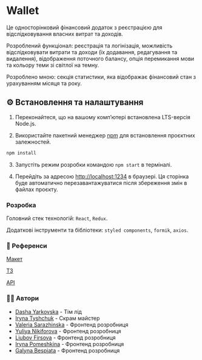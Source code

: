 # Wallet

Це односторінковий фінансовий додаток з реєстрацією для відслідковування власних
витрат та доходів.

Розроблений функціонал: реєстрація та логінізація, можливість відслідковувати
витрати та доходи (їх додавання, редагування та видалення), відображення
поточного балансу, опція перемикання мови та кольору теми зі світлої на темну.

Розроблено мною: секція статистики, яка відображає фінансовий стан з урахуванням
місяця та року.

## ⚙️ Встановлення та налаштування

1. Переконайтеся, що на вашому компʼютері встановлена LTS-версія Node.js.

2. Використайте пакетний менеджер [npm](https://docs.npmjs.com/about-npm) для
   встановлення проєктних залежностей.

```bash
npm install
```

3. Запустіть режим розробки командою `npm start` в терміналі.

4. Перейдіть за адресою [http://localhost:1234](http://localhost:1234) в
   браузері. Ця сторінка буде автоматично перезавантажуватися після збереження
   змін в файлах проєкту.

### Розробка

Головний стек технологій: `React`, `Redux`.

Додаткові інструменти та бібліотеки: `styled components`, `formik`, `axios`.

### 🔗 Референси

[Макет](https://www.figma.com/file/BmrgWszZaCrrxZBMJUMAhS/WALLET?type=design&node-id=0-1&t=fm1jD050HoE3OIjZ-0)

[ТЗ](https://docs.google.com/spreadsheets/d/1AlgSOhgw02taZXpVnjjzJmkmee-nqaPP-D8yuzENLos/edit#gid=0)

[API](https://wallet.goit.ua/docs/)

### 👩‍💻 Автори

- [Dasha Yarkovska](https://github.com/daryark) - Тім лід
- [Iryna Tyshchuk](https://github.com/Iryna-Tyshchuk) - Скрам майстер
- [Valeria Sarazhinska](https://github.com/ValeriaSarazhinska) - Фронтенд
  розробниця
- [Yuliya Nikiforova](https://github.com/YuliiaN) - Фронтенд розробниця
- [Liubov Firsova](https://github.com/Firsache) - Фронтенд розробниця
- [Iryna Pomeshkina](https://github.com/aripluss) - Фронтенд розробниця
- [Galyna Bespiata](https://github.com/GalinaBespiata) - Фронтенд розробниця
